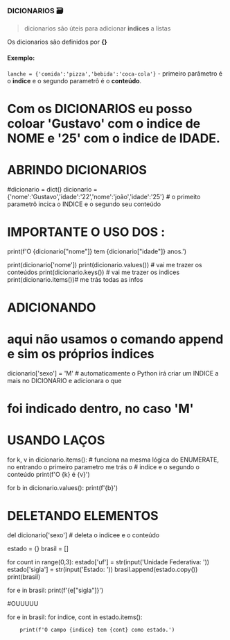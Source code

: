 ### DICIONARIOS :card_file_box:
> dicionarios são úteis para adicionar **indices** a listas

Os dicionarios são definidos por **{}**

#### Exemplo:

`lanche = {'comida':'pizza','bebida':'coca-cola'}` - primeiro parâmetro é o **indice** e o segundo parametrô é o **conteúdo**.





# Com os DICIONARIOS eu posso coloar 'Gustavo' com o indice  de NOME e '25' com o indice de  IDADE.

# ABRINDO DICIONARIOS

#dicionario = dict()
dicionario = {'nome':'Gustavo','idade':'22','nome':'joão','idade':'25'} # o primeito parametrô incica o INDICE e o segundo seu conteúdo
# IMPORTANTE O USO DOS :

print(f'O {dicionario["nome"]} tem {dicionario["idade"]} anos.')

print(dicionario['nome'])
print(dicionario.values()) # vai me trazer os conteúdos
print(dicionario.keys()) # vai me trazer os indices
print(dicionario.items())# me trás todas as infos

# ADICIONANDO
# aqui não usamos o comando append e sim os próprios indices

dicionario['sexo'] = 'M' # automaticamente o Python irá criar um INDICE a mais no DICIONARIO e adicionara o que
# foi indicado dentro, no caso 'M'

# USANDO LAÇOS

for k, v in dicionario.items(): # funciona na mesma lógica do ENUMERATE, no entrando o primeiro parametro me trás o
                                # indice e o segundo o conteúdo
    print(f'O {k} é {v}')

for b in dicionario.values():
    print(f'{b}')

# DELETANDO ELEMENTOS

del dicionario['sexo'] # deleta o indicee e o conteúdo

estado = {}
brasil = []

for count in range(0,3):
    estado['uf'] = str(input('Unidade Federativa: '))
    estado['sigla'] = str(input('Estado: '))
    brasil.append(estado.copy())
print(brasil)

for e in brasil:
    print(f'{e["sigla"]}')

#OUUUUU

for e in brasil:
    for indice, cont in estado.items():

        print(f'O campo {indice} tem {cont} como estado.')
